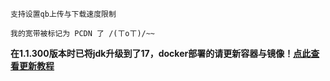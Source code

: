 `支持设置qb上传与下载速度限制`

`我的宽带被标记为 PCDN 了 /(ㄒoㄒ)/~~`

**在1.1.300版本时已将jdk升级到了17，docker部署的请更新容器与镜像！[点此查看更新教程](https://github.com/wushuo894/ani-rss/discussions/204)**
